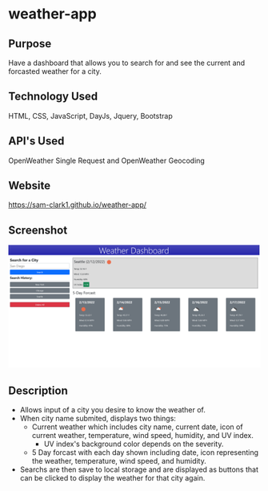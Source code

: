 # weather-app

## Purpose
Have a dashboard that allows you to search for and see the current and forcasted weather for a city. 

## Technology Used
HTML, CSS, JavaScript, DayJs, Jquery, Bootstrap

## API's Used
OpenWeather Single Request and OpenWeather Geocoding

## Website
https://sam-clark1.github.io/weather-app/

## Screenshot
<img src = "./assets/images/screenshot.png" alt = "day scheduler" />

## Description
- Allows input of a city you desire to know the weather of.
- When city name submited, displays two things:
    - Current weather which includes city name, current date, icon of current weather, temperature, wind speed, humidity, and UV index.
        - UV index's background color depends on the severity. 
    - 5 Day forcast with each day shown including date, icon representing the weather, temperature, wind speed, and humidity.
- Searchs are then save to local storage and are displayed as buttons that can be clicked to display the weather for that city again.
